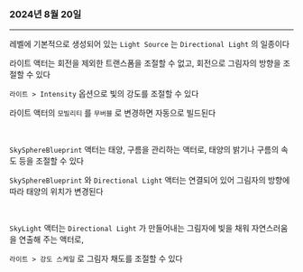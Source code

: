 ### 2024년 8월 20일

* * *

레벨에 기본적으로 생성되어 있는 `Light Source` 는 `Directional Light` 의 일종이다

라이트 액터는 회전을 제외한 트랜스폼을 조절할 수 없고, 회전으로 그림자의 방향을 조절할 수 있다

`라이트 > Intensity` 옵션으로 빛의 강도를 조절할 수 있다

라이트 액터의 `모빌리티` 를 `무버블` 로 변경하면 자동으로 빌드된다

<br>

`SkySphereBlueprint` 액터는 태양, 구름을 관리하는 액터로, 태양의 밝기나 구름의 속도 등을 조절할 수 있다

`SkySphereBlueprint` 와 `Directional Light` 액터는 연결되어 있어 그림자의 방향에 따라 태양의 위치가 변경된다

<br>

`SkyLight` 액터는 `Directional Light` 가 만들어내는 그림자에 빛을 채워 자연스러움을 연출해 주는 액터로,

`라이트 > 강도 스케일` 로 그림자 채도를 조절할 수 있다
